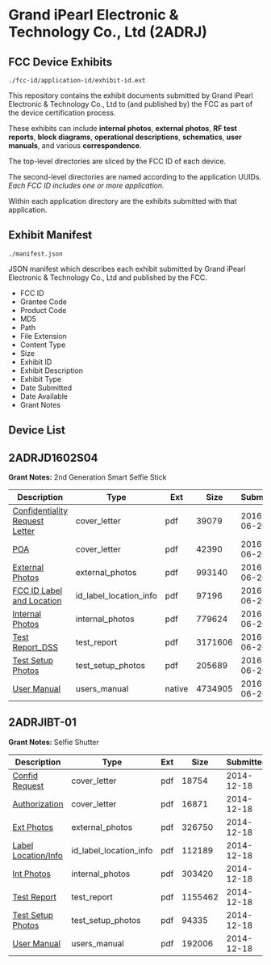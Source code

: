 # Grand iPearl Electronic & Technology Co., Ltd (2ADRJ)
## FCC Device Exhibits

```
./fcc-id/application-id/exhibit-id.ext
```

This repository contains the exhibit documents submitted by Grand iPearl Electronic & Technology Co., Ltd to (and published by) the FCC as part of the device certification process.

These exhibits can include **internal photos**, **external photos**, **RF test reports**, **block diagrams**, **operational descriptions**, **schematics**, **user manuals**, and various **correspondence**.

The top-level directories are sliced by the FCC ID of each device.

The second-level directories are named according to the application UUIDs. *Each FCC ID includes one or more application.*

Within each application directory are the exhibits submitted with that application. 

## Exhibit Manifest

```
./manifest.json
```

JSON manifest which describes each exhibit submitted by Grand iPearl Electronic & Technology Co., Ltd and published by the FCC.

- FCC ID
- Grantee Code
- Product Code
- MD5
- Path
- File Extension
- Content Type
- Size
- Exhibit ID
- Exhibit Description
- Exhibit Type
- Date Submitted
- Date Available
- Grant Notes

## Device List
## 2ADRJD1602S04
**Grant Notes:** 2nd Generation Smart Selfie Stick

| Description | Type | Ext | Size | Submitted | Available |
| ----------- | ---- | --- | ---- | --------- | --------- |
| [Confidentiality Request Letter](2ADRJD1602S04/d83e2895941308dff46439d79426d2c6/3032973.pdf) | cover_letter | pdf | 39079 | 2016-06-20 | 2016-06-20 |
| [POA](2ADRJD1602S04/d83e2895941308dff46439d79426d2c6/3032974.pdf) | cover_letter | pdf | 42390 | 2016-06-20 | 2016-06-20 |
| [External Photos](2ADRJD1602S04/d83e2895941308dff46439d79426d2c6/3032975.pdf) | external_photos | pdf | 993140 | 2016-06-20 | 2016-06-20 |
| [FCC ID Label and Location](2ADRJD1602S04/d83e2895941308dff46439d79426d2c6/3032977.pdf) | id_label_location_info | pdf | 97196 | 2016-06-20 | 2016-06-20 |
| [Internal Photos](2ADRJD1602S04/d83e2895941308dff46439d79426d2c6/3032976.pdf) | internal_photos | pdf | 779624 | 2016-06-20 | 2016-06-20 |
| [Test Report_DSS](2ADRJD1602S04/d83e2895941308dff46439d79426d2c6/3032978.pdf) | test_report | pdf | 3171606 | 2016-06-20 | 2016-06-20 |
| [Test Setup Photos](2ADRJD1602S04/d83e2895941308dff46439d79426d2c6/3032979.pdf) | test_setup_photos | pdf | 205689 | 2016-06-20 | 2016-06-20 |
| [User Manual](2ADRJD1602S04/d83e2895941308dff46439d79426d2c6/3032980.native) | users_manual | native | 4734905 | 2016-06-20 | 2016-06-20 |
## 2ADRJIBT-01
**Grant Notes:** Selfie Shutter

| Description | Type | Ext | Size | Submitted | Available |
| ----------- | ---- | --- | ---- | --------- | --------- |
| [Confid Request](2ADRJIBT-01/c52bf4dc4c020b4529f053d94ca4c8bf/2478029.pdf) | cover_letter | pdf | 18754 | 2014-12-18 | 2014-12-18 |
| [Authorization](2ADRJIBT-01/c52bf4dc4c020b4529f053d94ca4c8bf/2478030.pdf) | cover_letter | pdf | 16871 | 2014-12-18 | 2014-12-18 |
| [Ext Photos](2ADRJIBT-01/c52bf4dc4c020b4529f053d94ca4c8bf/2478031.pdf) | external_photos | pdf | 326750 | 2014-12-18 | 2014-12-18 |
| [Label Location/Info](2ADRJIBT-01/c52bf4dc4c020b4529f053d94ca4c8bf/2478033.pdf) | id_label_location_info | pdf | 112189 | 2014-12-18 | 2014-12-18 |
| [Int Photos](2ADRJIBT-01/c52bf4dc4c020b4529f053d94ca4c8bf/2478032.pdf) | internal_photos | pdf | 303420 | 2014-12-18 | 2014-12-18 |
| [Test Report](2ADRJIBT-01/c52bf4dc4c020b4529f053d94ca4c8bf/2478036.pdf) | test_report | pdf | 1155462 | 2014-12-18 | 2014-12-18 |
| [Test Setup Photos](2ADRJIBT-01/c52bf4dc4c020b4529f053d94ca4c8bf/2478034.pdf) | test_setup_photos | pdf | 94335 | 2014-12-18 | 2014-12-18 |
| [User Manual](2ADRJIBT-01/c52bf4dc4c020b4529f053d94ca4c8bf/2478035.pdf) | users_manual | pdf | 192006 | 2014-12-18 | 2014-12-18 |
